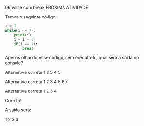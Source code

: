 06
while com break
PRÓXIMA ATIVIDADE

Temos o seguinte código:

~~~~python
i = 1
while(i <= 7):
    print(i)
    i = i + 1
    if(i == 5):
        break
~~~~

Apenas olhando esse código, sem executá-lo, qual será a saída no console?

Alternativa correta
1
2
3
4
5

Alternativa correta
1
2
3
4
5
6
7

Alternativa correta
1
2
3
4

Correto!

A saída será:

1
2
3
4